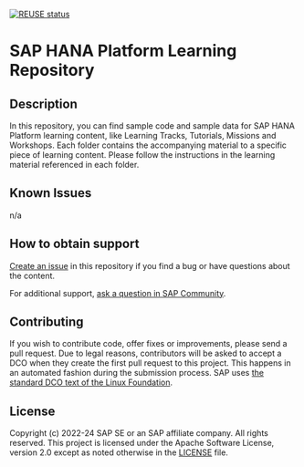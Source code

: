 [![REUSE status](https://api.reuse.software/badge/github.com/SAP-samples/hana-platform-learning)](https://api.reuse.software/info/github.com/SAP-samples/hana-platform-learning)

# SAP HANA Platform Learning Repository

<!--- Register repository https://api.reuse.software/register, then add REUSE badge:
[![REUSE status](https://api.reuse.software/badge/github.com/SAP-samples/REPO-NAME)](https://api.reuse.software/info/github.com/SAP-samples/REPO-NAME)
-->

## Description
In this repository, you can find sample code and sample data for SAP HANA Platform learning content, like Learning Tracks, Tutorials, Missions and Workshops. Each folder contains the accompanying material to a specific piece of learning content. Please follow the instructions in the learning material referenced in each folder.

## Known Issues
n/a

## How to obtain support
[Create an issue](https://github.com/SAP-samples/<repository-name>/issues) in this repository if you find a bug or have questions about the content.
 
For additional support, [ask a question in SAP Community](https://answers.sap.com/questions/ask.html).

## Contributing
If you wish to contribute code, offer fixes or improvements, please send a pull request. Due to legal reasons, contributors will be asked to accept a DCO when they create the first pull request to this project. This happens in an automated fashion during the submission process. SAP uses [the standard DCO text of the Linux Foundation](https://developercertificate.org/).

## License
Copyright (c) 2022-24 SAP SE or an SAP affiliate company. All rights reserved. This project is licensed under the Apache Software License, version 2.0 except as noted otherwise in the [LICENSE](LICENSE) file.
